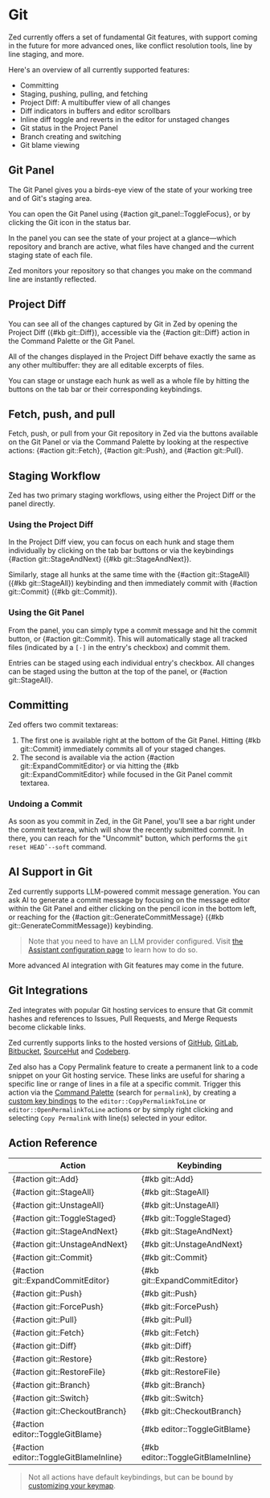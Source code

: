 # Git

Zed currently offers a set of fundamental Git features, with support coming in the future for more advanced ones, like conflict resolution tools, line by line staging, and more.

Here's an overview of all currently supported features:

- Committing
- Staging, pushing, pulling, and fetching
- Project Diff: A multibuffer view of all changes
- Diff indicators in buffers and editor scrollbars
- Inline diff toggle and reverts in the editor for unstaged changes
- Git status in the Project Panel
- Branch creating and switching
- Git blame viewing

## Git Panel

The Git Panel gives you a birds-eye view of the state of your working tree and of Git's staging area.

You can open the Git Panel using {#action git_panel::ToggleFocus}, or by clicking the Git icon in the status bar.

In the panel you can see the state of your project at a glance—which repository and branch are active, what files have changed and the current staging state of each file.

Zed monitors your repository so that changes you make on the command line are instantly reflected.

## Project Diff

You can see all of the changes captured by Git in Zed by opening the Project Diff ({#kb git::Diff}), accessible via the {#action git::Diff} action in the Command Palette or the Git Panel.

All of the changes displayed in the Project Diff behave exactly the same as any other multibuffer: they are all editable excerpts of files.

You can stage or unstage each hunk as well as a whole file by hitting the buttons on the tab bar or their corresponding keybindings.

<!-- Add media -->

## Fetch, push, and pull

Fetch, push, or pull from your Git repository in Zed via the buttons available on the Git Panel or via the Command Palette by looking at the respective actions: {#action git::Fetch}, {#action git::Push}, and {#action git::Pull}.

## Staging Workflow

Zed has two primary staging workflows, using either the Project Diff or the panel directly.

### Using the Project Diff

In the Project Diff view, you can focus on each hunk and stage them individually by clicking on the tab bar buttons or via the keybindings {#action git::StageAndNext} ({#kb git::StageAndNext}).

Similarly, stage all hunks at the same time with the {#action git::StageAll} ({#kb git::StageAll}) keybinding and then immediately commit with {#action git::Commit} ({#kb git::Commit}).

### Using the Git Panel

From the panel, you can simply type a commit message and hit the commit button, or {#action git::Commit}. This will automatically stage all tracked files (indicated by a `[·]` in the entry's checkbox) and commit them.

<!-- Show a set of changes with default staged -->

Entries can be staged using each individual entry's checkbox. All changes can be staged using the button at the top of the panel, or {#action git::StageAll}.

<!-- Add media -->

## Committing

Zed offers two commit textareas:

1. The first one is available right at the bottom of the Git Panel. Hitting {#kb git::Commit} immediately commits all of your staged changes.
2. The second is available via the action {#action git::ExpandCommitEditor} or via hitting the {#kb git::ExpandCommitEditor} while focused in the Git Panel commit textarea.

### Undoing a Commit

As soon as you commit in Zed, in the Git Panel, you'll see a bar right under the commit textarea, which will show the recently submitted commit.
In there, you can reach for the "Uncommit" button, which performs the `git reset HEADˆ--soft` command.

## AI Support in Git

Zed currently supports LLM-powered commit message generation.
You can ask AI to generate a commit message by focusing on the message editor within the Git Panel and either clicking on the pencil icon in the bottom left, or reaching for the {#action git::GenerateCommitMessage} ({#kb git::GenerateCommitMessage}) keybinding.

> Note that you need to have an LLM provider configured. Visit [the Assistant configuration page](/assistant/configuration.md) to learn how to do so.

<!-- Add media -->

More advanced AI integration with Git features may come in the future.

## Git Integrations

Zed integrates with popular Git hosting services to ensure that Git commit hashes and references to Issues, Pull Requests, and Merge Requests become clickable links.

Zed currently supports links to the hosted versions of
[GitHub](https://github.com),
[GitLab](https://gitlab.com),
[Bitbucket](https://bitbucket.org),
[SourceHut](https://sr.ht) and
[Codeberg](https://codeberg.org).

Zed also has a Copy Permalink feature to create a permanent link to a code snippet on your Git hosting service.
These links are useful for sharing a specific line or range of lines in a file at a specific commit.
Trigger this action via the [Command Palette](./getting-started.md#command-palette) (search for `permalink`),
by creating a [custom key bindings](key-bindings.md#custom-key-bindings) to the
`editor::CopyPermalinkToLine` or `editor::OpenPermalinkToLine` actions
or by simply right clicking and selecting `Copy Permalink` with line(s) selected in your editor.

## Action Reference

| Action                                 | Keybinding                         |
| -------------------------------------- | ---------------------------------- |
| {#action git::Add}                     | {#kb git::Add}                     |
| {#action git::StageAll}                | {#kb git::StageAll}                |
| {#action git::UnstageAll}              | {#kb git::UnstageAll}              |
| {#action git::ToggleStaged}            | {#kb git::ToggleStaged}            |
| {#action git::StageAndNext}            | {#kb git::StageAndNext}            |
| {#action git::UnstageAndNext}          | {#kb git::UnstageAndNext}          |
| {#action git::Commit}                  | {#kb git::Commit}                  |
| {#action git::ExpandCommitEditor}      | {#kb git::ExpandCommitEditor}      |
| {#action git::Push}                    | {#kb git::Push}                    |
| {#action git::ForcePush}               | {#kb git::ForcePush}               |
| {#action git::Pull}                    | {#kb git::Pull}                    |
| {#action git::Fetch}                   | {#kb git::Fetch}                   |
| {#action git::Diff}                    | {#kb git::Diff}                    |
| {#action git::Restore}                 | {#kb git::Restore}                 |
| {#action git::RestoreFile}             | {#kb git::RestoreFile}             |
| {#action git::Branch}                  | {#kb git::Branch}                  |
| {#action git::Switch}                  | {#kb git::Switch}                  |
| {#action git::CheckoutBranch}          | {#kb git::CheckoutBranch}          |
| {#action editor::ToggleGitBlame}       | {#kb editor::ToggleGitBlame}       |
| {#action editor::ToggleGitBlameInline} | {#kb editor::ToggleGitBlameInline} |

> Not all actions have default keybindings, but can be bound by [customizing your keymap](/key-bindings.md#user-keymaps).
